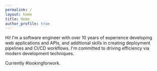 ```yaml
---
permalink: /
layout: home
title: Home
author_profile: true
---
```


Hi! I'm a software engineer with over 10 years of experience developing web applications and APIs, and additional skills in creating deployment pipelines and CI/CD workflows. I'm committed to driving efficiency via modern development techniques.

Currently #lookingforwork.